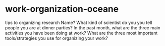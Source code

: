 # work-organization-oceane
tips to organizing research
Name?
What kind of scientist do you you tell people you are at dinner parties?
In the past month, what are the three main activities you have been doing at work?
What are the three most important tools/strategies you use for organizing your work?

